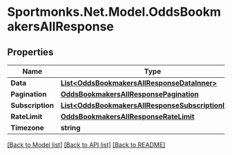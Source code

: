 # Sportmonks.Net.Model.OddsBookmakersAllResponse

## Properties

Name | Type | Description | Notes
------------ | ------------- | ------------- | -------------
**Data** | [**List&lt;OddsBookmakersAllResponseDataInner&gt;**](OddsBookmakersAllResponseDataInner.md) |  | [optional] 
**Pagination** | [**OddsBookmakersAllResponsePagination**](OddsBookmakersAllResponsePagination.md) |  | [optional] 
**Subscription** | [**List&lt;OddsBookmakersAllResponseSubscriptionInner&gt;**](OddsBookmakersAllResponseSubscriptionInner.md) |  | [optional] 
**RateLimit** | [**OddsBookmakersAllResponseRateLimit**](OddsBookmakersAllResponseRateLimit.md) |  | [optional] 
**Timezone** | **string** |  | [optional] 

[[Back to Model list]](../README.md#documentation-for-models) [[Back to API list]](../README.md#documentation-for-api-endpoints) [[Back to README]](../README.md)

